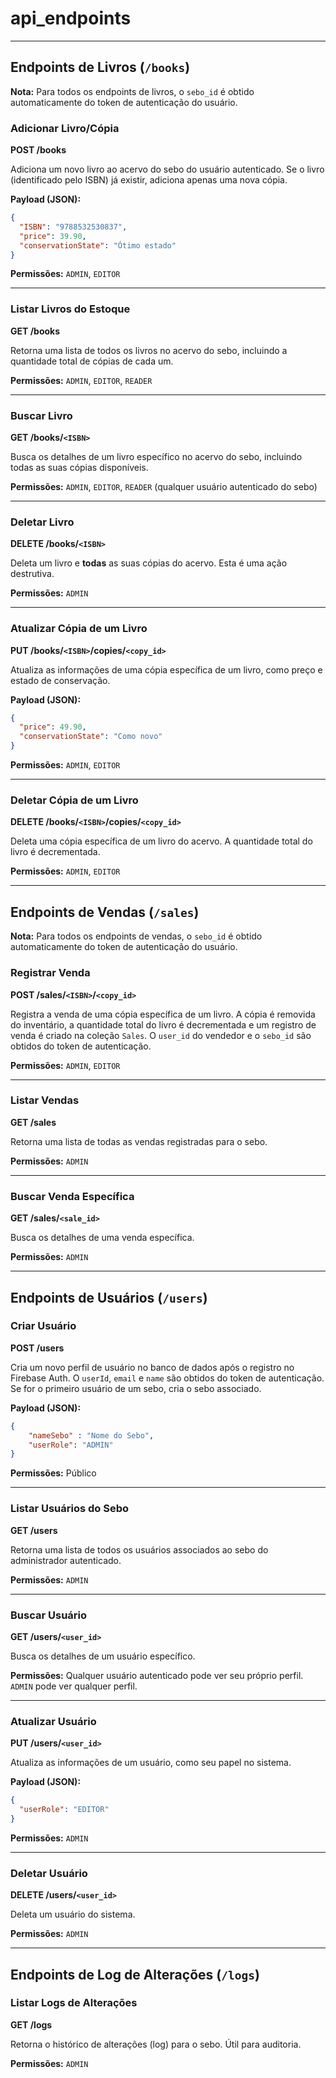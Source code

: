# api_endpoints
---

## Endpoints de Livros (`/books`)

**Nota:** Para todos os endpoints de livros, o `sebo_id` é obtido automaticamente do token de autenticação do usuário.

### Adicionar Livro/Cópia
**POST /books**

Adiciona um novo livro ao acervo do sebo do usuário autenticado. Se o livro (identificado pelo ISBN) já existir, adiciona apenas uma nova cópia.

**Payload (JSON):**
```json
{
  "ISBN": "9788532530837",
  "price": 39.90,
  "conservationState": "Ótimo estado"
}
```

**Permissões:** `ADMIN`, `EDITOR`

---

### Listar Livros do Estoque
**GET /books**

Retorna uma lista de todos os livros no acervo do sebo, incluindo a quantidade total de cópias de cada um.

**Permissões:** `ADMIN`, `EDITOR`, `READER`

---

### Buscar Livro
**GET /books/`<ISBN>`**

Busca os detalhes de um livro específico no acervo do sebo, incluindo todas as suas cópias disponíveis.

**Permissões:** `ADMIN`, `EDITOR`, `READER` (qualquer usuário autenticado do sebo)

---

### Deletar Livro
**DELETE /books/`<ISBN>`**

Deleta um livro e **todas** as suas cópias do acervo. Esta é uma ação destrutiva.

**Permissões:** `ADMIN`

---

### Atualizar Cópia de um Livro
**PUT /books/`<ISBN>`/copies/`<copy_id>`**

Atualiza as informações de uma cópia específica de um livro, como preço e estado de conservação.

**Payload (JSON):**
```json
{
  "price": 49.90,
  "conservationState": "Como novo"
}
```

**Permissões:** `ADMIN`, `EDITOR`

---

### Deletar Cópia de um Livro
**DELETE /books/`<ISBN>`/copies/`<copy_id>`**

Deleta uma cópia específica de um livro do acervo. A quantidade total do livro é decrementada.

**Permissões:** `ADMIN`, `EDITOR`

---

## Endpoints de Vendas (`/sales`)

**Nota:** Para todos os endpoints de vendas, o `sebo_id` é obtido automaticamente do token de autenticação do usuário.

### Registrar Venda
**POST /sales/`<ISBN>`/`<copy_id>`**

Registra a venda de uma cópia específica de um livro. A cópia é removida do inventário, a quantidade total do livro é decrementada e um registro de venda é criado na coleção `Sales`. O `user_id` do vendedor e o `sebo_id` são obtidos do token de autenticação.

**Permissões:** `ADMIN`, `EDITOR`

---

### Listar Vendas
**GET /sales**

Retorna uma lista de todas as vendas registradas para o sebo.

**Permissões:** `ADMIN`

---

### Buscar Venda Específica
**GET /sales/`<sale_id>`**

Busca os detalhes de uma venda específica.

**Permissões:** `ADMIN`

---

## Endpoints de Usuários (`/users`)

### Criar Usuário
**POST /users**
 
Cria um novo perfil de usuário no banco de dados após o registro no Firebase Auth. O `userId`, `email` e `name` são obtidos do token de autenticação. Se for o primeiro usuário de um sebo, cria o sebo associado.

**Payload (JSON):**
```json
{
    "nameSebo" : "Nome do Sebo",
    "userRole": "ADMIN"
}
```

**Permissões:** Público

---

### Listar Usuários do Sebo
**GET /users**

Retorna uma lista de todos os usuários associados ao sebo do administrador autenticado.

**Permissões:** `ADMIN`

---

### Buscar Usuário
**GET /users/`<user_id>`**

Busca os detalhes de um usuário específico.

**Permissões:** Qualquer usuário autenticado pode ver seu próprio perfil. `ADMIN` pode ver qualquer perfil.

---
### Atualizar Usuário
**PUT /users/`<user_id>`**

Atualiza as informações de um usuário, como seu papel no sistema.

**Payload (JSON):**
```json
{
  "userRole": "EDITOR"
}
```

**Permissões:** `ADMIN`

---

### Deletar Usuário
**DELETE /users/`<user_id>`**

Deleta um usuário do sistema.

**Permissões:** `ADMIN`

---

## Endpoints de Log de Alterações (`/logs`)

### Listar Logs de Alterações
**GET /logs**

Retorna o histórico de alterações (log) para o sebo. Útil para auditoria.

**Permissões:** `ADMIN`
